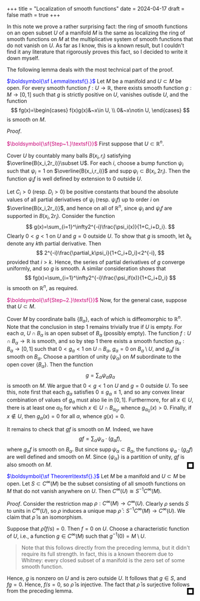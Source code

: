 +++
title = "Localization of smooth functions"
date = 2024-04-17
draft = false
math = true
+++

In this note we prove a rather surprising fact: the ring of smooth functions on an open subset $U$ of a manifold $M$ is the same as localizing the ring of smooth functions on $M$ at the multiplicative system of smooth functions that do not vanish on $U$. As far as I know, this is a known result, but I couldn't find it any literature that rigorously proves this fact, so I decided to write it down myself.

The following lemma deals with the most technical part of the proof. 

<span style="color:blue">$\boldsymbol{\sf Lemma\textsf{}.}$</span>	Let $M$ be a manifold and $U\subset M$ be open. For every smooth function $f:U\to\mathbb{R}$, there exists smooth function $g:M\to[0,1]$ such that $g$ is strictly positive on $U$, vanishes outisde $U$, and the function
$$
fg(x)=\begin{cases}
f(x)g(x)&~x\in U,
\\
0&~x\notin U,
\end{cases}
$$
is smooth on $M$.

*Proof*.

<span style="color:#c90076">$\boldsymbol{\sf{Step~1.}\textsf{}}$</span>	First suppose that $U\subset\mathbb{R}^n$.

Cover $U$ by countably many balls $B(x_i,r_i)$ satisfying $\overline{B(x_i,2r_i)}\subset U$. For each $i$, choose a bump function $\psi_i$ such that $\psi_i=1$ on $\overline{B(x_i,r_i)}$ and $\operatorname{supp}\psi_i\subset B(x_i,2r_i)$. Then the function $\psi_if$ is well defined by extension to 0 outside $U$.

Let $C_i>0$ (resp. $D_i>0$) be positive constants that bound the absolute values of all partial derivatives of $\psi_i$ (resp. $\psi_if$) up to order $i$ on $\overline{B(x_i,2r_i)}$, and hence on all of $\mathbb{R}^n$, since $\psi_i$ and $\psi_if$ are supported in $B(x_i,2r_i)$. Consider the function
$$
g(x)=\sum_{i=1}^\infty2^{-i}\frac{\psi_i(x)}{1+C_i+D_i}.
$$
Clearly $0<g<1$ on $U$ and $g=0$ outside $U$. To show that $g$ is smooth, let $\partial_k$ denote any $k$th partial derivative. Then
$$
2^{-i}\frac{\partial_k\psi_i}{1+C_i+D_i}<2^{-i},
$$
provided that $i>k$. Hence, the series of partial derivatives of $g$ converge uniformly, and so $g$ is smooth. A similar consideration shows that
$$
fg(x)=\sum_{i=1}^\infty2^{-i}\frac{\psi_if(x)}{1+C_i+D_i}
$$
is smooth on $\mathbb{R}^n$, as required.

<span style="color:#c90076">$\boldsymbol{\sf{Step~2.}\textsf{}}$</span>	Now, for the general case, suppose that $U\subset M$.

Cover $M$ by coordinate balls $\{B_\alpha\}$, each of which is diffeomorphic to $\mathbb{R}^n$. Note that the conclusion in step 1 remains trivially true if $U$ is empty. For each $\alpha$, $U\cap B_\alpha$ is an open subset of $B_\alpha$ (possibly empty). The function $f:U\cap B_\alpha\to\mathbb{R}$ is smooth, and so by step 1 there exists a smooth function $g_\alpha:B_\alpha\to[0,1]$ such that $0<g_\alpha<1$ on $U\cap B_\alpha$, $g_\alpha=0$ on $B_\alpha\setminus U$, and $g_\alpha f$ is smooth on $B_\alpha$. Choose a partition of unity $\{\psi_\alpha\}$ on $M$ subordinate to the open cover $\{B_\alpha\}$. Then the function
$$
g=\sum_\alpha\psi_\alpha g_\alpha
$$
is smooth on $M$. We argue that $0<g<1$ on $U$ and $g=0$ outside $U$. To see this, note first that each $g_\alpha$ satisfies $0\le g_\alpha\le1$, and so any convex linear combination of values of $g_\alpha$ must also lie in $[0,1]$. Furthermore, for all $x\in U$, there is at least one $\alpha_0$ for which $x\in U\cap B_{\alpha_0}$, whence $g_{\alpha_0}(x)>0$. Finally, if $x\notin U$, then $g_\alpha(x)=0$ for all $\alpha$, whence $g(x)=0$.

It remains to check that $gf$ is smooth on $M$. Indeed, we have
$$
gf=\sum_\alpha\psi_\alpha\cdot(g_\alpha f),
$$
where $g_\alpha f$ is smooth on $B_\alpha$. But since $\operatorname{supp}\psi_\alpha\subset B_\alpha$, the functions $\psi_\alpha\cdot(g_\alpha f)$ are well defined and smooth on $M$. Since $\{\psi_\alpha\}$ is a partition of unity, $gf$ is also smooth on $M$.

<div style="float: right; width: 0.7em; height: 0.7em; border: 0.35em solid black; position: relative; top: -2.1em"></div>

<span style="color:blue">$\boldsymbol{\sf Theorem\textsf{}.}$</span>	Let $M$ be a manifold and $U\subset M$ be open. Let $S\subset C^{\infty}(M)$ be the subset consisting of all smooth functions on $M$ that do not vanish anywhere on $U$. Then $C^{\infty}(U)\cong S^{-1}C^{\infty}(M)$.

*Proof*. Consider the restriction map $\rho:C^{\infty}(M)\to C^{\infty}(U)$. Clearly $\rho$ sends $S$ to units in $C^{\infty}(U)$, so $\rho$ induces a unique map $\bar\rho: S^{-1}C^{\infty}(M)\to C^{\infty}(U)$. We claim that $\bar\rho$ is an isomorphism.

Suppose that $\bar\rho\left(f / s\right)=0$. Then $f=0$ on $U$. Choose a characteristic function of $U$, i.e., a function $g\in C^{\infty}(M)$ such that $g^{-1}(0)=M\setminus U$.

> Note that this follows directly from the preceding lemma, but it didn't require its full strength. In fact, this is a known theorem due to Whitney: every closed subset of a manifold is the zero set of some smooth function.

Hence, $g$ is nonzero on $U$ and is zero outside $U$. It follows that $g\in S$, and $fg=0$. Hence, $f/s=0$, so $\bar\rho$ is injective. The fact that $\bar\rho$ is surjective follows from the preceding lemma.

<div style="float: right; width: 0.7em; height: 0.7em; border: 0.35em solid black; position: relative; top: -2.1em"></div>

